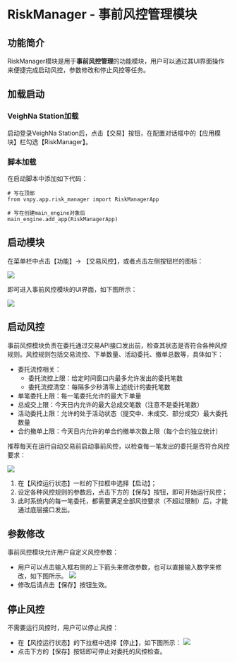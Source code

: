 # RiskManager - 事前风控管理模块

## 功能简介

RiskManager模块是用于**事前风控管理**的功能模块，用户可以通过其UI界面操作来便捷完成启动风控，参数修改和停止风控等任务。

## 加载启动

### VeighNa Station加载

启动登录VeighNa Station后，点击【交易】按钮，在配置对话框中的【应用模块】栏勾选【RiskManager】。

### 脚本加载

在启动脚本中添加如下代码：

```
# 写在顶部
from vnpy.app.risk_manager import RiskManagerApp

# 写在创建main_engine对象后
main_engine.add_app(RiskManagerApp)
```

## 启动模块

在菜单栏中点击【功能】-> 【交易风控】，或者点击左侧按钮栏的图标：

![](https://vnpy-doc.oss-cn-shanghai.aliyuncs.com/risk_manager/1-1.png)

即可进入事前风控模块的UI界面，如下图所示：

![](https://vnpy-doc.oss-cn-shanghai.aliyuncs.com/risk_manager/1-2.png)


## 启动风控

事前风控模块负责在委托通过交易API接口发出前，检查其状态是否符合各种风控规则。风控规则包括交易流控、下单数量、活动委托、撤单总数等，具体如下：

 - 委托流控相关：
   - 委托流控上限：给定时间窗口内最多允许发出的委托笔数
   - 委托流控清空：每隔多少秒清零上述统计的委托笔数
 - 单笔委托上限：每一笔委托允许的最大下单量
 - 总成交上限：今天日内允许的最大总成交笔数（注意不是委托笔数）
 - 活动委托上限：允许的处于活动状态（提交中、未成交、部分成交）最大委托数量
 - 合约撤单上限：今天日内允许的单合约撤单次数上限（每个合约独立统计）

推荐每天在运行自动交易前启动事前风控，以检查每一笔发出的委托是否符合风控要求：

![](https://vnpy-doc.oss-cn-shanghai.aliyuncs.com/risk_manager/1-3.png)

1. 在【风控运行状态】一栏的下拉框中选择【启动】；
2. 设定各种风控规则的参数后，点击下方的【保存】按钮，即可开始运行风控；
3. 此时系统内的每一笔委托，都需要满足全部风控要求（不超过限制）后，才能通过底层接口发出。


## 参数修改

事前风控模块允许用户自定义风控参数：

* 用户可以点击输入框右侧的上下箭头来修改参数，也可以直接输入数字来修改，如下图所示。
![](https://vnpy-doc.oss-cn-shanghai.aliyuncs.com/risk_manager/1-4.png)
* 修改后请点击【保存】按钮生效。

## 停止风控

不需要运行风控时，用户可以停止风控：

* 在【风控运行状态】的下拉框中选择【停止】，如下图所示：
![](https://vnpy-doc.oss-cn-shanghai.aliyuncs.com/risk_manager/1-5.png)
* 点击下方的【保存】按钮即可停止对委托的风控检查。